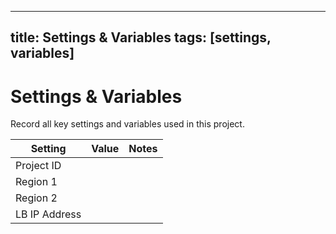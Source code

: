 
---
title: Settings & Variables
tags: [settings, variables]
---

# Settings & Variables  
Record all key settings and variables used in this project.

| Setting | Value | Notes |
|---------|-------|-------|
| Project ID | | |
| Region 1 | | |
| Region 2 | | |
| LB IP Address | | |
